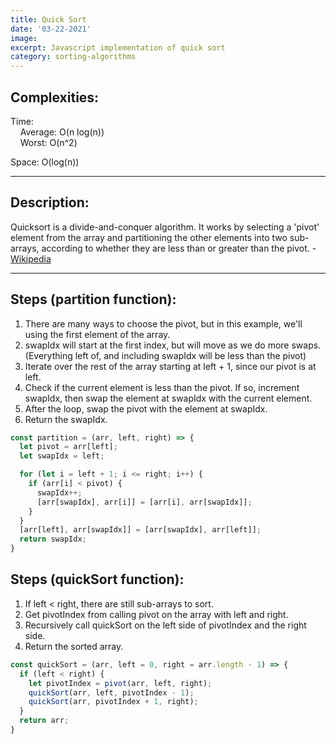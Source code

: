 ```yaml
---
title: Quick Sort
date: '03-22-2021'
image:
excerpt: Javascript implementation of quick sort
category: sorting-algorithms
---
```


## Complexities:
Time:  
    Average: O(n log(n))  
    Worst: O(n^2)

Space: O(log(n))

---

## Description:
Quicksort is a divide-and-conquer algorithm. It works by selecting a 'pivot' element from the array and partitioning the other elements into two sub-arrays, according to whether they are less than or greater than the pivot. - [Wikipedia](https://en.wikipedia.org/wiki/Quicksort)

---

## Steps (partition function):
1. There are many ways to choose the pivot, but in this example, we'll using the first element of the array.
2. swapIdx will start at the first index, but will move as we do more swaps. (Everything left of, and including swapIdx will be less than the pivot)
3. Iterate over the rest of the array starting at left + 1, since our pivot is at left.
4. Check if the current element is less than the pivot. If so, increment swapIdx, then swap the element at swapIdx with the current element.
5. After the loop, swap the pivot with the element at swapIdx.
6. Return the swapIdx.

```js
const partition = (arr, left, right) => {
  let pivot = arr[left];
  let swapIdx = left;

  for (let i = left + 1; i <= right; i++) {
    if (arr[i] < pivot) {
      swapIdx++;
      [arr[swapIdx], arr[i]] = [arr[i], arr[swapIdx]];
    }
  }
  [arr[left], arr[swapIdx]] = [arr[swapIdx], arr[left]];
  return swapIdx;
}
```
## Steps (quickSort function):
1. If left < right, there are still sub-arrays to sort.
2. Get pivotIndex from calling pivot on the array with left and right.
3. Recursively call quickSort on the left side of pivotIndex and the right side.
4. Return the sorted array.
```js
const quickSort = (arr, left = 0, right = arr.length - 1) => {
  if (left < right) {
    let pivotIndex = pivot(arr, left, right);
    quickSort(arr, left, pivotIndex - 1);
    quickSort(arr, pivotIndex + 1, right);
  }
  return arr;
}
```